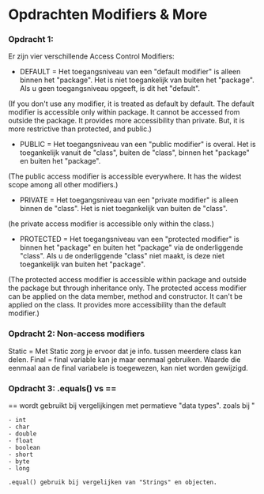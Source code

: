# Opdrachten Modifiers & More

### Opdracht 1:

Er zijn vier verschillende Access Control Modifiers:

- DEFAULT = Het toegangsniveau van een "default modifier" is alleen binnen het "package".
  Het is niet toegankelijk van buiten het "package". Als u geen toegangsniveau opgeeft, is dit het "default".

(If you don't use any modifier, it is treated as default by default. The default modifier is accessible only
within package. It cannot be accessed from outside the package. It provides more accessibility than private.
But, it is more restrictive than protected, and public.)

- PUBLIC = Het toegangsniveau van een "public modifier" is overal. Het is toegankelijk vanuit de "class",
  buiten de "class", binnen het "package" en buiten het "package".

(The public access modifier is accessible everywhere. It has the widest scope among all other modifiers.)

- PRIVATE = Het toegangsniveau van een "private modifier" is alleen binnen de "class".
  Het is niet toegankelijk van buiten de "class".

(he private access modifier is accessible only within the class.)

- PROTECTED = Het toegangsniveau van een "protected modifier" is binnen het "package" en buiten het "package"
  via de onderliggende "class". Als u de onderliggende "class" niet maakt, is deze niet toegankelijk van
  buiten het "package".

(The protected access modifier is accessible within package and outside the package but through inheritance only.
The protected access modifier can be applied on the data member, method and constructor. It can't be applied on the class.
It provides more accessibility than the default modifier.)

### Opdracht 2: Non-access modifiers

Static = Met Static zorg je ervoor dat je info. tussen meerdere class kan delen.
Final = final variable kan je maar eenmaal gebruiken.
Waarde die eenmaal aan de final variabele is toegewezen, kan niet worden gewijzigd.

### Opdracht 3: .equals() vs ==

== wordt gebruikt bij vergelijkingen met permatieve "data types". zoals bij "

    - int
    - char
    - double
    - float
    - boolean
    - short
    - byte
    - long

    .equal() gebruik bij vergelijken van "Strings" en objecten.
